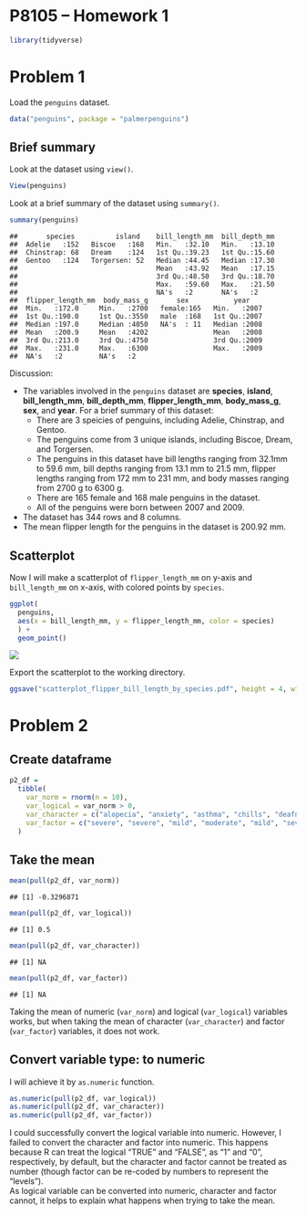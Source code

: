 P8105 – Homework 1
================

``` r
library(tidyverse)
```

# Problem 1

Load the `penguins` dataset.

``` r
data("penguins", package = "palmerpenguins")
```

## Brief summary

Look at the dataset using `view()`.

``` r
View(penguins)
```

Look at a brief summary of the dataset using `summary()`.

``` r
summary(penguins)
```

    ##       species          island    bill_length_mm  bill_depth_mm  
    ##  Adelie   :152   Biscoe   :168   Min.   :32.10   Min.   :13.10  
    ##  Chinstrap: 68   Dream    :124   1st Qu.:39.23   1st Qu.:15.60  
    ##  Gentoo   :124   Torgersen: 52   Median :44.45   Median :17.30  
    ##                                  Mean   :43.92   Mean   :17.15  
    ##                                  3rd Qu.:48.50   3rd Qu.:18.70  
    ##                                  Max.   :59.60   Max.   :21.50  
    ##                                  NA's   :2       NA's   :2      
    ##  flipper_length_mm  body_mass_g       sex           year     
    ##  Min.   :172.0     Min.   :2700   female:165   Min.   :2007  
    ##  1st Qu.:190.0     1st Qu.:3550   male  :168   1st Qu.:2007  
    ##  Median :197.0     Median :4050   NA's  : 11   Median :2008  
    ##  Mean   :200.9     Mean   :4202                Mean   :2008  
    ##  3rd Qu.:213.0     3rd Qu.:4750                3rd Qu.:2009  
    ##  Max.   :231.0     Max.   :6300                Max.   :2009  
    ##  NA's   :2         NA's   :2

Discussion:

-   The variables involved in the `penguins` dataset are **species**,
    **island**, **bill_length_mm**, **bill_depth_mm**,
    **flipper_length_mm**, **body_mass_g**, **sex**, and **year**. For a
    brief summary of this dataset:
    -   There are 3 speicies of penguins, including Adelie, Chinstrap,
        and Gentoo.
    -   The penguins come from 3 unique islands, including Biscoe,
        Dream, and Torgersen.
    -   The penguins in this dataset have bill lengths ranging from
        32.1mm to 59.6 mm, bill depths ranging from 13.1 mm to 21.5 mm,
        flipper lengths ranging from 172 mm to 231 mm, and body masses
        ranging from 2700 g to 6300 g.
    -   There are 165 female and 168 male penguins in the dataset.
    -   All of the penguins were born between 2007 and 2009.  
-   The dataset has 344 rows and 8 columns.  
-   The mean flipper length for the penguins in the dataset is 200.92
    mm.

## Scatterplot

Now I will make a scatterplot of `flipper_length_mm` on y-axis and
`bill_length_mm` on x-axis, with colored points by `species`.

``` r
ggplot(
  penguins,
  aes(x = bill_length_mm, y = flipper_length_mm, color = species)
  ) +
  geom_point()
```

![](p8105_hw1_sg3889_files/figure-gfm/scatterplot-1.png)<!-- -->

Export the scatterplot to the working directory.

``` r
ggsave("scatterplot_flipper_bill_length_by_species.pdf", height = 4, width = 6)
```

# Problem 2

## Create dataframe

``` r
p2_df =
  tibble(
    var_norm = rnorm(n = 10),
    var_logical = var_norm > 0,
    var_character = c("alopecia", "anxiety", "asthma", "chills", "deafness", "fever", "headache", "infection", "nausea", "rash"),
    var_factor = c("severe", "severe", "mild", "moderate", "mild", "severe", "moderate", "mild", "mild", "mild")
  )
```

## Take the mean

``` r
mean(pull(p2_df, var_norm))
```

    ## [1] -0.3296871

``` r
mean(pull(p2_df, var_logical))
```

    ## [1] 0.5

``` r
mean(pull(p2_df, var_character))
```

    ## [1] NA

``` r
mean(pull(p2_df, var_factor))
```

    ## [1] NA

Taking the mean of numeric (`var_norm`) and logical (`var_logical`)
variables works, but when taking the mean of character (`var_character`)
and factor (`var_factor`) variables, it does not work.

## Convert variable type: to numeric

I will achieve it by `as.numeric` function.

``` r
as.numeric(pull(p2_df, var_logical))
as.numeric(pull(p2_df, var_character))
as.numeric(pull(p2_df, var_factor))
```

I could successfully convert the logical variable into numeric. However,
I failed to convert the character and factor into numeric. This happens
because R can treat the logical “TRUE” and “FALSE”, as “1” and “0”,
respectively, by default, but the character and factor cannot be treated
as number (though factor can be re-coded by numbers to represent the
“levels”).  
As logical variable can be converted into numeric, character and factor
cannot, it helps to explain what happens when trying to take the mean.
